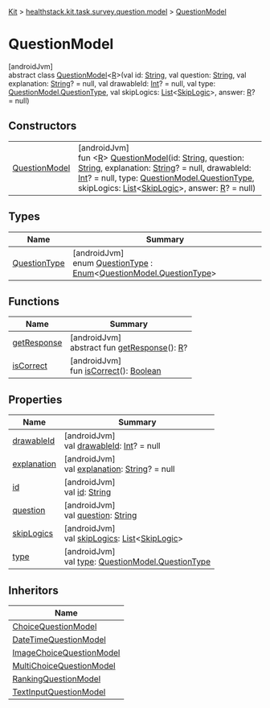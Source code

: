 
[Kit](../../../kit.html) > [healthstack.kit.task.survey.question.model](../index.html) > [QuestionModel](index.html)



# QuestionModel



[androidJvm]\
abstract class [QuestionModel](index.html)&lt;[R](index.html)&gt;(val id: [String](https://kotlinlang.org/api/latest/jvm/stdlib/kotlin/-string/index.html), val question: [String](https://kotlinlang.org/api/latest/jvm/stdlib/kotlin/-string/index.html), val explanation: [String](https://kotlinlang.org/api/latest/jvm/stdlib/kotlin/-string/index.html)? = null, val drawableId: [Int](https://kotlinlang.org/api/latest/jvm/stdlib/kotlin/-int/index.html)? = null, val type: [QuestionModel.QuestionType](-question-type/index.html), val skipLogics: [List](https://kotlinlang.org/api/latest/jvm/stdlib/kotlin.collections/-list/index.html)&lt;[SkipLogic](../-skip-logic/index.html)&gt;, answer: [R](index.html)? = null)



## Constructors


| | |
|---|---|
| [QuestionModel](-question-model.html) | [androidJvm]<br>fun &lt;[R](index.html)&gt; [QuestionModel](-question-model.html)(id: [String](https://kotlinlang.org/api/latest/jvm/stdlib/kotlin/-string/index.html), question: [String](https://kotlinlang.org/api/latest/jvm/stdlib/kotlin/-string/index.html), explanation: [String](https://kotlinlang.org/api/latest/jvm/stdlib/kotlin/-string/index.html)? = null, drawableId: [Int](https://kotlinlang.org/api/latest/jvm/stdlib/kotlin/-int/index.html)? = null, type: [QuestionModel.QuestionType](-question-type/index.html), skipLogics: [List](https://kotlinlang.org/api/latest/jvm/stdlib/kotlin.collections/-list/index.html)&lt;[SkipLogic](../-skip-logic/index.html)&gt;, answer: [R](index.html)? = null) |


## Types


| Name | Summary |
|---|---|
| [QuestionType](-question-type/index.html) | [androidJvm]<br>enum [QuestionType](-question-type/index.html) : [Enum](https://kotlinlang.org/api/latest/jvm/stdlib/kotlin/-enum/index.html)&lt;[QuestionModel.QuestionType](-question-type/index.html)&gt; |


## Functions


| Name | Summary |
|---|---|
| [getResponse](get-response.html) | [androidJvm]<br>abstract fun [getResponse](get-response.html)(): [R](index.html)? |
| [isCorrect](is-correct.html) | [androidJvm]<br>fun [isCorrect](is-correct.html)(): [Boolean](https://kotlinlang.org/api/latest/jvm/stdlib/kotlin/-boolean/index.html) |


## Properties


| Name | Summary |
|---|---|
| [drawableId](drawable-id.html) | [androidJvm]<br>val [drawableId](drawable-id.html): [Int](https://kotlinlang.org/api/latest/jvm/stdlib/kotlin/-int/index.html)? = null |
| [explanation](explanation.html) | [androidJvm]<br>val [explanation](explanation.html): [String](https://kotlinlang.org/api/latest/jvm/stdlib/kotlin/-string/index.html)? = null |
| [id](id.html) | [androidJvm]<br>val [id](id.html): [String](https://kotlinlang.org/api/latest/jvm/stdlib/kotlin/-string/index.html) |
| [question](question.html) | [androidJvm]<br>val [question](question.html): [String](https://kotlinlang.org/api/latest/jvm/stdlib/kotlin/-string/index.html) |
| [skipLogics](skip-logics.html) | [androidJvm]<br>val [skipLogics](skip-logics.html): [List](https://kotlinlang.org/api/latest/jvm/stdlib/kotlin.collections/-list/index.html)&lt;[SkipLogic](../-skip-logic/index.html)&gt; |
| [type](type.html) | [androidJvm]<br>val [type](type.html): [QuestionModel.QuestionType](-question-type/index.html) |


## Inheritors


| Name |
|---|
| [ChoiceQuestionModel](../-choice-question-model/index.html) |
| [DateTimeQuestionModel](../-date-time-question-model/index.html) |
| [ImageChoiceQuestionModel](../-image-choice-question-model/index.html) |
| [MultiChoiceQuestionModel](../-multi-choice-question-model/index.html) |
| [RankingQuestionModel](../-ranking-question-model/index.html) |
| [TextInputQuestionModel](../-text-input-question-model/index.html) |

